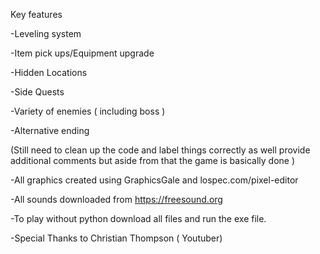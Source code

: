 

Key features

-Leveling system

-Item pick ups/Equipment upgrade

-Hidden Locations 

-Side Quests 

-Variety of enemies ( including boss ) 

-Alternative ending 

(Still need to clean up the code and label things correctly as well provide additional comments but aside from that the game is basically done ) 

-All graphics created using GraphicsGale and lospec.com/pixel-editor

-All sounds downloaded from https://freesound.org

-To play without python download all files and run the exe file.

-Special Thanks to Christian Thompson ( Youtuber)
